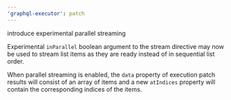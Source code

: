 ```yaml
---
'graphql-executor': patch
---
```


introduce experimental parallel streaming

Experimental `inParallel` boolean argument to the stream directive may now be used to stream list items as they are ready instead of in sequential list order.

When parallel streaming is enabled, the `data` property of execution patch results will consist of an array of items and a new `atIndices` property will contain the corresponding indices of the items.
